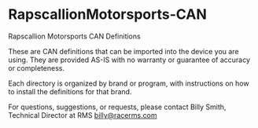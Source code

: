 # RapscallionMotorsports-CAN
Rapscallion Motorsports CAN Definitions

These are CAN definitions that can be imported into the device you are using. They are provided AS-IS with no warranty or guarantee of accuracy or completeness.

Each directory is organized by brand or program, with instructions on how to install the definitions for that brand.

For questions, suggestions, or requests, please contact Billy Smith, Technical Director at RMS
billy@racerms.com
